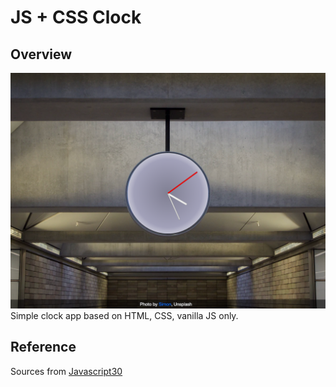 # JS + CSS Clock

## Overview
![](./overview.png)
Simple clock app based on HTML, CSS, vanilla JS only.

## Reference
Sources from [Javascript30](https://javascript30.com/)